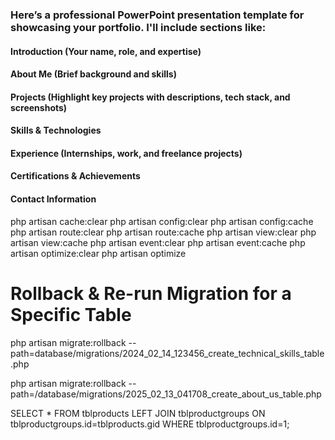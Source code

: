 ### Here’s a professional PowerPoint presentation template for showcasing your portfolio. I'll include sections like:

#### Introduction (Your name, role, and expertise)
#### About Me (Brief background and skills)
#### Projects (Highlight key projects with descriptions, tech stack, and screenshots)
#### Skills & Technologies
#### Experience (Internships, work, and freelance projects)
#### Certifications & Achievements
#### Contact Information


php artisan cache:clear
php artisan config:clear
php artisan config:cache
php artisan route:clear
php artisan route:cache
php artisan view:clear
php artisan view:cache
php artisan event:clear
php artisan event:cache
php artisan optimize:clear
php artisan optimize


#  Rollback & Re-run Migration for a Specific Table
php artisan migrate:rollback --path=database/migrations/2024_02_14_123456_create_technical_skills_table.php



php artisan migrate:rollback --path=/database/migrations/2025_02_13_041708_create_about_us_table.php


SELECT * FROM
 tblproducts LEFT JOIN tblproductgroups ON tblproductgroups.id=tblproducts.gid WHERE tblproductgroups.id=1;